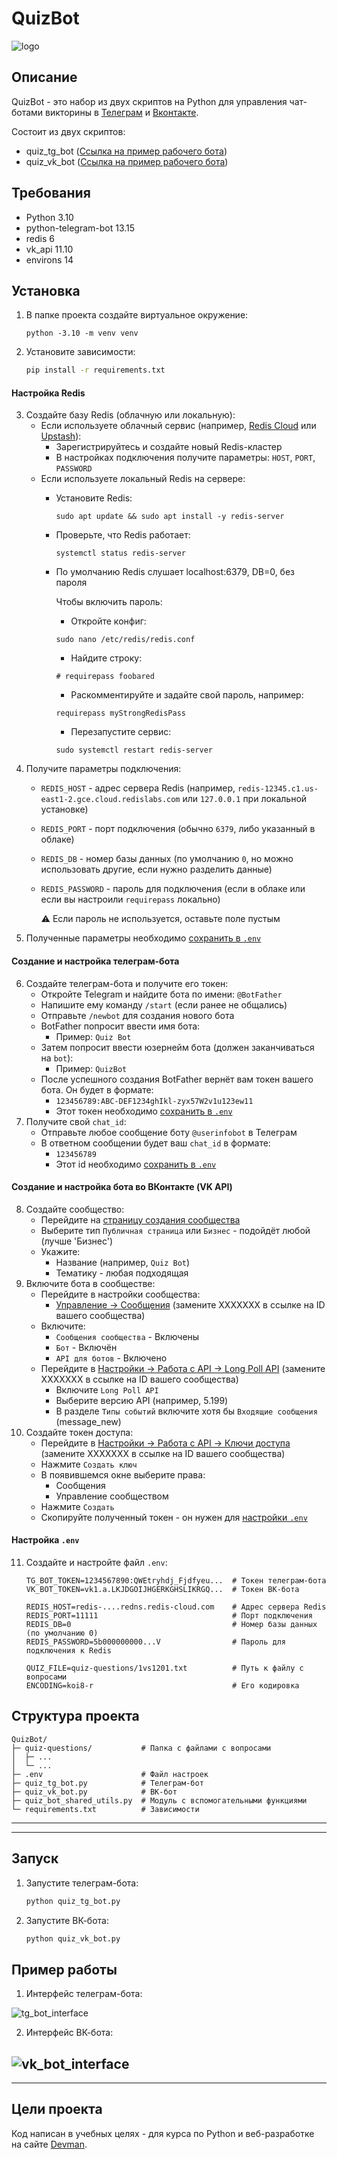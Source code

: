 # QuizBot
![logo](logo.png)

## Описание
QuizBot - это набор из двух скриптов на Python для управления чат-ботами викторины в [Телеграм](https://telegram.org) и [Вконтакте](https://vk.ru).

Состоит из двух скриптов:
- quiz_tg_bot ([Ссылка на пример рабочего бота](https://t.me/QuizBot_BotBot))
- quiz_vk_bot ([Ссылка на пример рабочего бота](https://vk.ru/club233068100))

## Требования
- Python 3.10
- python-telegram-bot 13.15
- redis 6
- vk_api 11.10
- environs 14

## Установка
1. В папке проекта создайте виртуальное окружение:
    ```
    python -3.10 -m venv venv
    ```
2. Установите зависимости:
    ```bash
    pip install -r requirements.txt
    ```
#### Настройка Redis
3. Создайте базу Redis (облачную или локальную):
    - Если используете облачный сервис (например, [Redis Cloud](https://redis.com/try-free/) или [Upstash](https://upstash.com/)):
        - Зарегистрируйтесь и создайте новый Redis-кластер
        - В настройках подключения получите параметры: `HOST`, `PORT`, `PASSWORD`
    - Если используете локальный Redis на сервере:
        - Установите Redis:
          ```
          sudo apt update && sudo apt install -y redis-server
          ```
        - Проверьте, что Redis работает:
          ```
          systemctl status redis-server
          ```
        - По умолчанию Redis слушает localhost:6379, DB=0, без пароля

          Чтобы включить пароль:
            - Откройте конфиг:
            ```
            sudo nano /etc/redis/redis.conf
            ```
            - Найдите строку:
            ```
            # requirepass foobared
            ```
            - Раскомментируйте и задайте свой пароль, например:
            ```
            requirepass myStrongRedisPass
            ```
            - Перезапустите сервис:
            ```
            sudo systemctl restart redis-server
            ```
4. Получите параметры подключения:
    - `REDIS_HOST` - адрес сервера Redis (например, `redis-12345.c1.us-east1-2.gce.cloud.redislabs.com` или `127.0.0.1` при локальной установке)
    - `REDIS_PORT` - порт подключения (обычно `6379`, либо указанный в облаке)
    - `REDIS_DB` - номер базы данных (по умолчанию `0`, но можно использовать другие, если нужно разделить данные)
    - `REDIS_PASSWORD` - пароль для подключения (если в облаке или если вы настроили `requirepass` локально)

        ⚠️ Если пароль не используется, оставьте поле пустым
5. Полученные параметры необходимо [сохранить в `.env`](#настройка-env)

#### Создание и настройка телеграм-бота
6. Создайте телеграм-бота и получите его токен:
    - Откройте Telegram и найдите бота по имени: `@BotFather`
    - Напишите ему команду `/start` (если ранее не общались)
    - Отправьте `/newbot` для создания нового бота
    - BotFather попросит ввести имя бота:
        - Пример: `Quiz Bot`
    - Затем попросит ввести юзернейм бота (должен заканчиваться на `bot`):
        - Пример: `QuizBot`
    - После успешного создания BotFather вернёт вам токен вашего бота. Он будет в формате:
        - `123456789:ABC-DEF1234ghIkl-zyx57W2v1u123ew11`
        - Этот токен необходимо [сохранить в `.env`](#настройка-env)
7. Получите свой `chat_id`:
    - Отправьте любое сообщение боту `@userinfobot` в Телеграм
    - В ответном сообщении будет ваш `chat_id` в формате:
        - `123456789`
        - Этот id необходимо [сохранить в `.env`](#настройка-env)
#### Создание и настройка бота во ВКонтакте (VK API)
8. Создайте сообщество:
    - Перейдите на [страницу создания сообщества](https://vk.com/groups_create)
    - Выберите тип `Публичная страница` или `Бизнес` - подойдёт любой (лучше 'Бизнес')
    - Укажите:
      - Название (например, `Quiz Bot`)
      - Тематику - любая подходящая
9. Включите бота в сообществе:
    - Перейдите в настройки сообщества:
      - [Управление → Сообщения](https://vk.com/clubXXXXXXX?act=messages) (замените XXXXXXX в ссылке на ID вашего сообщества)
    - Включите:
      - `Сообщения сообщества` - Включены
      - `Бот` - Включён
      - `API для ботов` - Включено
    - Перейдите в [Настройки → Работа с API → Long Poll API](https://vk.com/clubXXXXXXX?act=api&section=longpoll) (замените XXXXXXX в ссылке на ID вашего сообщества)
      - Включите `Long Poll API`
      - Выберите версию API (например, 5.199)
      - В разделе `Типы событий` включите хотя бы `Входящие сообщения` (message_new)
10. Создайте токен доступа:
    - Перейдите в [Настройки → Работа с API → Ключи доступа](https://vk.com/clubXXXXXXX?act=api&section=access) (замените XXXXXXX в ссылке на ID вашего сообщества)
    - Нажмите `Создать ключ`
    - В появившемся окне выберите права:
      - Сообщения
      - Управление сообществом
    - Нажмите `Создать`
    - Скопируйте полученный токен - он нужен для [настройки `.env`](#настройка-env)

#### Настройка `.env`
11. Создайте и настройте файл `.env`:
    ```env
    TG_BOT_TOKEN=1234567890:QWEtryhdj_Fjdfyeu...  # Токен телеграм-бота
    VK_BOT_TOKEN=vk1.a.LKJDGOIJHGERKGHSLIKRGQ...  # Токен ВК-бота

    REDIS_HOST=redis-....redns.redis-cloud.com    # Адрес сервера Redis
    REDIS_PORT=11111                              # Порт подключения
    REDIS_DB=0                                    # Номер базы данных (по умолчанию 0)
    REDIS_PASSWORD=5b000000000...V                # Пароль для подключения к Redis 
    
    QUIZ_FILE=quiz-questions/1vs1201.txt          # Путь к файлу с вопросами
    ENCODING=koi8-r                               # Его кодировка
    ```


## Структура проекта
```
QuizBot/
├─ quiz-questions/           # Папка с файлами с вопросами
│  ├─ ...
│  └─ ...
├─ .env                      # Файл настроек
├─ quiz_tg_bot.py            # Телеграм-бот
├─ quiz_vk_bot.py            # ВК-бот
├─ quiz_bot_shared_utils.py  # Модуль с вспомогательными функциями
└─ requirements.txt          # Зависимости
```
--------------------------------------------
--------------------------------------------

## Запуск
1. Запустите телеграм-бота:
    ```bash
    python quiz_tg_bot.py
    ```
2. Запустите ВК-бота:
    ```bash
    python quiz_vk_bot.py
    ```

## Пример работы
1. Интерфейс телеграм-бота:

![tg_bot_interface](tg_bot_interface.png)

2. Интерфейс ВК-бота:

![vk_bot_interface](vk_bot_interface.png)
--------------------------------------------
--------------------------------------------


## Цели проекта

Код написан в учебных целях - для курса по Python и веб-разработке на сайте [Devman](https://dvmn.org).